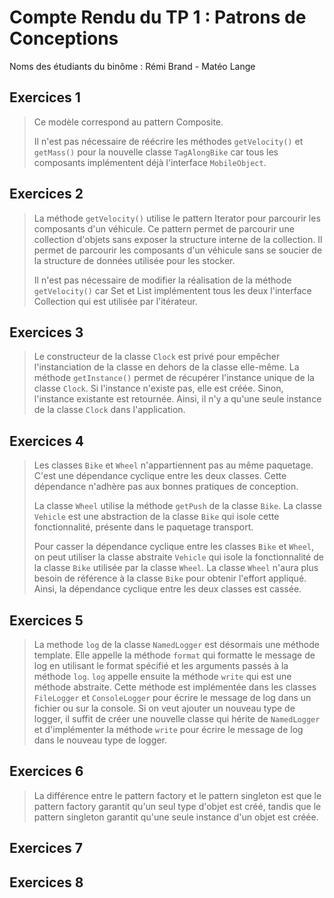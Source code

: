 # Compte Rendu du TP 1 : Patrons de Conceptions

Noms des étudiants du binôme : Rémi Brand - Matéo Lange

## Exercices 1
> Ce modèle correspond au pattern Composite. 
>
> Il n'est pas nécessaire de réécrire les méthodes `getVelocity()` et `getMass()` pour la nouvelle classe `TagAlongBike` car tous les composants implémentent déjà l'interface `MobileObject`.

## Exercices 2
> La méthode `getVelocity()` utilise le pattern Iterator pour parcourir les composants d'un véhicule. Ce pattern permet de parcourir une collection d'objets sans exposer la structure interne de la collection. Il permet de parcourir les composants d'un véhicule sans se soucier de la structure de données utilisée pour les stocker.
>
> Il n'est pas nécessaire de modifier la réalisation de la méthode `getVelocity()` car Set et List implémentent tous les deux l'interface Collection qui est utilisée par l'itérateur.

## Exercices 3
> Le constructeur de la classe `Clock` est privé pour empêcher l'instanciation de la classe en dehors de la classe elle-même. La méthode `getInstance()` permet de récupérer l'instance unique de la classe `Clock`. Si l'instance n'existe pas, elle est créée. Sinon, l'instance existante est retournée. Ainsi, il n'y a qu'une seule instance de la classe `Clock` dans l'application.

## Exercices 4
> Les classes `Bike` et `Wheel` n'appartiennent pas au même paquetage. C'est une dépendance cyclique entre les deux classes. Cette dépendance n'adhère pas aux bonnes pratiques de conception.
>
> La classe `Wheel` utilise la méthode `getPush` de la classe `Bike`. La classe `Vehicle` est une abstraction de la classe `Bike` qui isole cette fonctionnalité, présente dans le paquetage transport.
>
> Pour casser la dépendance cyclique entre les classes `Bike` et `Wheel`, on peut utiliser la classe abstraite `Vehicle` qui isole la fonctionnalité de la classe `Bike` utilisée par la classe `Wheel`. La classe `Wheel` n'aura plus besoin de référence à la classe `Bike` pour obtenir l'effort appliqué. Ainsi, la dépendance cyclique entre les deux classes est cassée.

## Exercices 5
> La methode `log` de la classe `NamedLogger` est désormais une méthode template. Elle appelle la méthode `format` qui formatte le message de log en utilisant le format spécifié et les arguments passés à la méthode `log`. `log` appelle ensuite la méthode `write` qui est une méthode abstraite. Cette méthode est implémentée dans les classes `FileLogger` et `ConsoleLogger` pour écrire le message de log dans un fichier ou sur la console. Si on veut ajouter un nouveau type de logger, il suffit de créer une nouvelle classe qui hérite de `NamedLogger` et d'implémenter la méthode `write` pour écrire le message de log dans le nouveau type de logger.

## Exercices 6
> La différence entre le pattern factory et le pattern singleton est que le pattern factory garantit qu'un seul type d'objet est créé, tandis que le pattern singleton garantit qu'une seule instance d'un objet est créée.

## Exercices 7

## Exercices 8


